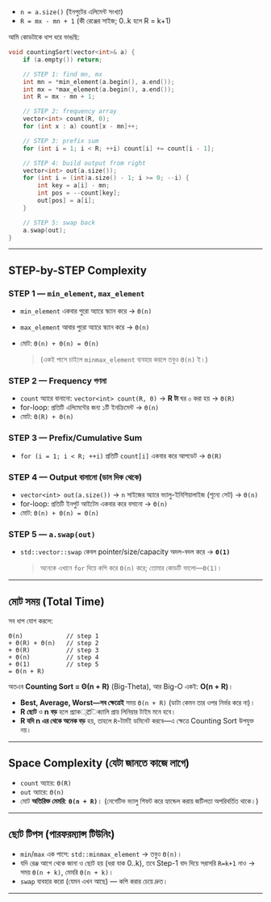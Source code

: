
* `n = a.size()` (ইনপুটের এলিমেন্ট সংখ্যা)
* `R = mx - mn + 1` (কী রেঞ্জের সাইজ; 0..k হলে R = k+1)

আমি কোডটাকে ধাপ ধরে ভাঙছি:

```cpp
void countingSort(vector<int>& a) {
    if (a.empty()) return;

    // STEP 1: find mn, mx
    int mn = *min_element(a.begin(), a.end());
    int mx = *max_element(a.begin(), a.end());
    int R = mx - mn + 1;

    // STEP 2: frequency array
    vector<int> count(R, 0);
    for (int x : a) count[x - mn]++;

    // STEP 3: prefix sum
    for (int i = 1; i < R; ++i) count[i] += count[i - 1];

    // STEP 4: build output from right
    vector<int> out(a.size());
    for (int i = (int)a.size() - 1; i >= 0; --i) {
        int key = a[i] - mn;
        int pos = --count[key];
        out[pos] = a[i];
    }

    // STEP 5: swap back
    a.swap(out);
}
```

---

## STEP-by-STEP Complexity

### STEP 1 — `min_element`, `max_element`

* `min_element` একবার পুরো অ্যারে স্ক্যান করে → `Θ(n)`
* `max_element` আবার পুরো অ্যারে স্ক্যান করে → `Θ(n)`
* মোট: `Θ(n) + Θ(n) = Θ(n)`

  > (একই পাসে চাইলে `minmax_element` ব্যবহার করলে তবুও `Θ(n)` ই।)

### STEP 2 — Frequency গণনা

* `count` অ্যারে বানানো: `vector<int> count(R, 0)` → **R টা** ঘর ০ করা হয় → `Θ(R)`
* for-loop: প্রতিটি এলিমেন্টের জন্য ১টি ইনক্রিমেন্ট → `Θ(n)`
* মোট: `Θ(R) + Θ(n)`

### STEP 3 — Prefix/Cumulative Sum

* `for (i = 1; i < R; ++i)` প্রতিটি `count[i]` একবার করে আপডেট → `Θ(R)`

### STEP 4 — Output বানানো (ডান দিক থেকে)

* `vector<int> out(a.size())` → `n` সাইজের অ্যারে ভ্যালু-ইনিশিয়ালাইজ (শূন্যে সেট) → `Θ(n)`
* for-loop: প্রতিটি ইনপুট আইটেম একবার করে বসানো → `Θ(n)`
* মোট: `Θ(n) + Θ(n) = Θ(n)`

### STEP 5 — `a.swap(out)`

* `std::vector::swap` কেবল pointer/size/capacity অদল-বদল করে → **`Θ(1)`**

  > অনেকে এখানে `for` দিয়ে কপি করে `Θ(n)` করে; তোমার কোডটি ভালো—`Θ(1)`।

---

## মোট সময় (Total Time)

সব ধাপ যোগ করলে:

```
Θ(n)            // step 1
+ Θ(R) + Θ(n)   // step 2
+ Θ(R)          // step 3
+ Θ(n)          // step 4
+ Θ(1)          // step 5
= Θ(n + R)
```

অতএব **Counting Sort = Θ(n + R)** (Big-Theta), আর Big-O একই: **O(n + R)**।

* **Best, Average, Worst—সব ক্ষেত্রেই** সময় `Θ(n + R)` (ডাটা কেমন তার ওপর নির্ভর করে না)।
* **R ছোট** ও **n বড়** হলে প্র্যাক्टিক্যালি প্রায় লিনিয়ার টাইম মনে হবে।
* **R যদি n এর থেকে অনেক বড়** হয়, তাহলে `R`-টার্মই ডমিনেট করবে—এ ক্ষেত্রে Counting Sort উপযুক্ত নয়।

---

## Space Complexity (যেটা জানতে কাজে লাগে)

* `count` অ্যারে: `Θ(R)`
* `out` অ্যারে: `Θ(n)`
* মোট **অতিরিক্ত মেমরি**: **`Θ(n + R)`**।
  (নেগেটিভ ভ্যালু শিফট করে হ্যান্ডেল করায় জটিলতা অপরিবর্তিত থাকে।)

---

## ছোট টিপস (পারফরম্যান্স টিউনিং)

* `min`/`max` এক পাসে: `std::minmax_element` → তবুও `Θ(n)`।
* যদি রেঞ্জ আগে থেকে জানা ও ছোট হয় (ধরা যাক 0..k), তবে Step-1 বাদ দিয়ে সরাসরি `R=k+1` নাও → সময় `Θ(n + k)`, মেমরি `Θ(n + k)`।
* `swap` ব্যবহার করো (যেমন এখন আছে) — কপি করার চেয়ে দ্রুত।

---

